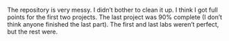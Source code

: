 The repository is very messy. I didn’t bother to clean it up.
I think I got full points for the first two projects. The last project was 90% complete (I don’t think anyone finished the last part). The first and last labs weren’t perfect, but the rest were.
